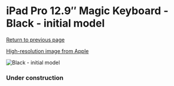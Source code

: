 # iPad Pro 12.9″ Magic Keyboard - Black - initial model

[Return to previous page](/ipad_pro4)

[High-resolution image from Apple](https://store.storeimages.cdn-apple.com/8756/as-images.apple.com/is/MXQU2?wid=4500&hei=4500&fmt=png)

<div style="width: 384px"><img src="/everypreview/MXQU2.png" alt="Black - initial model"></div>

### Under construction
